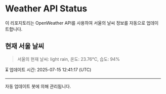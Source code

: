 
# Weather API Status

이 리포지토리는 OpenWeather API를 사용하여 서울의 날씨 정보를 자동으로 업데이트합니다.

## 현재 서울 날씨
> 서울의 현재 날씨: light rain, 온도: 23.76°C, 습도: 94%

⏳ 업데이트 시간: 2025-07-15 12:41:17 (UTC)

---
자동 업데이트 봇에 의해 관리됩니다.
